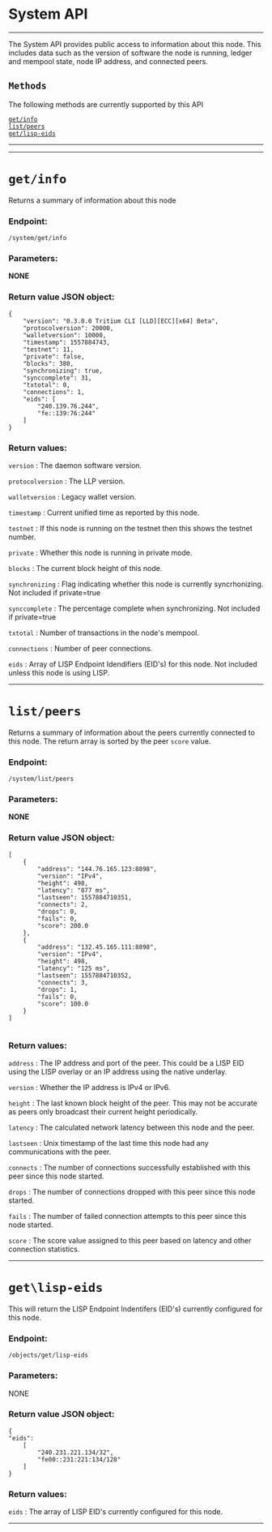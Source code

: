 # System API
-----------------------------------

The System API provides public access to information about this node.  This includes data such as the version of software the node is running, ledger and mempool state, node IP address, and connected peers. 


## `Methods`

The following methods are currently supported by this API

[`get/info`](#getinfo)   
[`list/peers`](#listpeers)   
[`get/lisp-eids`](#getlisp-eids)   

-----------------------------------
***

# `get/info`

Returns a summary of information about this node


### Endpoint:

`/system/get/info`


### Parameters:

**NONE**


### Return value JSON object:
```
{
    "version": "0.3.0.0 Tritium CLI [LLD][ECC][x64] Beta",
    "protocolversion": 20000,
    "walletversion": 10000,
    "timestamp": 1557884743,
    "testnet": 11,
    "private": false,
    "blocks": 380,
    "synchronizing": true,
    "synccomplete": 31,
    "txtotal": 0,
    "connections": 1,
    "eids": [
        "240.139.76.244",
        "fe::139:76:244"
    ]
}

```

### Return values:

`version` : The daemon software version.

`protocolversion` : The LLP version.

`walletversion` : Legacy wallet version.

`timestamp` : Current unified time as reported by this node.

`testnet` : If this node is running on the testnet then this shows the testnet number. 

`private` : Whether this node is running in private mode.

`blocks` : The current block height of this node.

`synchronizing` : Flag indicating whether this node is currently syncrhonizing.  Not included if private=true

`synccomplete` : The percentage complete when synchronizing. Not included if private=true

`txtotal` : Number of transactions in the node's mempool.

`connections` : Number of peer connections.

`eids` : Array of LISP Endpoint Idendifiers (EID's) for this node.  Not included unless this node is using LISP.


***

# `list/peers`

Returns a summary of information about the peers currently connected to this node.  The return array is sorted by the peer `score` value.


### Endpoint:

`/system/list/peers`


### Parameters:

**NONE**


### Return value JSON object:
```
[
    {
        "address": "144.76.165.123:8898",
        "version": "IPv4",
        "height": 498,
        "latency": "877 ms",
        "lastseen": 1557884710351,
        "connects": 2,
        "drops": 0,
        "fails": 0,
        "score": 200.0
    },
    {
        "address": "132.45.165.111:8898",
        "version": "IPv4",
        "height": 498,
        "latency": "125 ms",
        "lastseen": 1557884710352,
        "connects": 3,
        "drops": 1,
        "fails": 0,
        "score": 100.0
    }
]


```

### Return values:

`address` : The IP address and port of the peer.  This could be a LISP EID using the LISP overlay or an IP address using the native underlay.

`version` : Whether the IP address is IPv4 or IPv6.

`height` : The last known block height of the peer.  This may not be accurate as peers only broadcast their current height periodically.

`latency` : The calculated network latency between this node and the peer.

`lastseen` : Unix timestamp of the last time this node had any communications with the peer. 

`connects` : The number of connections successfully established with this peer since this node started.

`drops` : The number of connections dropped with this peer since this node started.

`fails` : The number of failed connection attempts to this peer since this node started.

`score` : The score value assigned to this peer based on latency and other connection statistics. 


***

# `get\lisp-eids`

This will return the LISP Endpoint Indentifers (EID's) currently configured for this node.


### Endpoint:

`/objects/get/lisp-eids`


### Parameters:

NONE

### Return value JSON object:
```
{
"eids": 
    [
        "240.231.221.134/32",
        "fe00::231:221:134/128"
    ]
}
```

### Return values:

`eids` : The array of LISP EID's currently configured for this node.


***